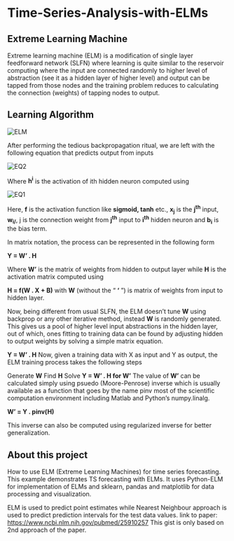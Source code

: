# Time-Series-Analysis-with-ELMs

## Extreme Learning Machine
Extreme learning machine (ELM) is a modification of single layer feedforward network (SLFN) where learning is quite similar to the reservoir computing where the input are connected randomly to higher level of abstraction (see it as a hidden layer of higher level) and output can be tapped from those nodes and the training problem reduces to calculating the connection (weights) of tapping nodes to output.

## Learning Algorithm

![ELM]({{site.baseurl}}/ELM.jpg)


After performing the tedious backpropagation ritual, we are left with the following equation that predicts output from inputs

![EQ2]({{site.baseurl}}/eq1.jpg)

Where **h<sup>i</sup>** is the activation of ith hidden neuron computed using

![EQ1]({{site.baseurl}}/eq2.jpg)

Here, **f** is the activation function like **sigmoid, tanh** etc., **x<sub>j</sub>** is the **j<sup>th</sup>** input, **w<sub>i/<sub>**, j is the connection weight from **j<sup>th</sup>** input to **i<sup>th</sup>** hidden neuron and **b<sub>i</sub>** is the bias term.

In matrix notation, the process can be represented in the following form

**Y = W’ . H**

Where **W’** is the matrix of weights from hidden to output layer while **H** is the activation matrix computed using

**H = f(W . X + B)**
with **W** (without the “ **‘** ”) is matrix of weights from input to hidden layer.

Now, being different from usual SLFN, the ELM doesn’t tune **W** using backprop or any other iterative method, instead **W** is randomly generated. This gives us a pool of higher level input abstractions in the hidden layer, out of which, ones fitting to training data can be found by adjusting hidden to output weights by solving a simple matrix equation.

**Y = W’ . H**
Now, given a training data with X as input and Y as output, the ELM training process takes the following steps

Generate **W**
Find **H**
Solve **Y = W’ . H for W’**
The value of **W’** can be calculated simply using psuedo (Moore-Penrose) inverse which is usually available as a function that goes by the name pinv most of the scientific computation environment including Matlab and Python’s numpy.linalg.

**W’ = Y . pinv(H)**

This inverse can also be computed using regularized inverse for better generalization.

## About this project
How to use ELM (Extreme Learning Machines) for time series forecasting. This example demonstrates TS forecasting with ELMs. It uses Python-ELM for implementation of ELMs and sklearn, pandas and matplotlib for data processing and visualization.

ELM is used to predict point estimates while Nearest Neighbour approach is used to predict prediction intervals for the test data values.
link to paper: https://www.ncbi.nlm.nih.gov/pubmed/25910257
This gist is only based on 2nd approach of the paper.


